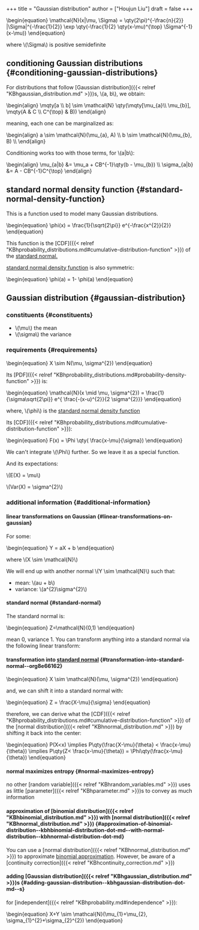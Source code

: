 +++
title = "Gaussian distribution"
author = ["Houjun Liu"]
draft = false
+++

\begin{equation}
\mathcal{N}(x|\mu, \Sigma) = \qty(2\pi)^{-\frac{n}{2}} |\Sigma|^{-\frac{1}{2}} \exp \qty(-\frac{1}{2} \qty(x-\mu)^{\top} \Sigma^{-1}(x-\mu))
\end{equation}

where \\(\Sigma\\) is positive semidefinite


## conditioning Gaussian distributions {#conditioning-gaussian-distributions}

For distributions that follow [Gaussian distribution]({{< relref "KBhgaussian_distribution.md" >}})s, \\(a, b\\), we obtain:

\begin{align}
\mqty[a \\\ b] \sim \mathcal{N} \qty(\mqty[\mu\_{a}\\\ \mu\_{b}], \mqty(A & C \\\ C^{\top} & B))
\end{align}

meaning, each one can be marginalized as:

\begin{align}
a \sim \mathcal{N}(\mu\_{a}, A) \\\\
b \sim \mathcal{N}(\mu\_{b}, B) \\\\
\end{align}

Conditioning works too with those terms, for \\(a|b\\):

\begin{align}
\mu\_{a|b} &= \mu\_a + CB^{-1}\qty(b - \mu\_{b}) \\\\
\sigma\_{a|b} &= A - CB^{-1}C^{\top}
\end{align}


## standard normal density function {#standard-normal-density-function}

This is a function used to model many Gaussian distributions.

\begin{equation}
\phi(x) = \frac{1}{\sqrt{2\pi}} e^{-\frac{x^{2}}{2}}
\end{equation}

This function is the [CDF]({{< relref "KBhprobability_distributions.md#cumulative-distribution-function" >}}) of the [standard normal.](#standard-normal)

[standard normal density function](#standard-normal-density-function) is also symmetric:

\begin{equation}
\phi(a) = 1- \phi(a)
\end{equation}


## Gaussian distribution {#gaussian-distribution}


### constituents {#constituents}

-   \\(\mu\\) the mean
-   \\(\sigma\\) the variance


### requirements {#requirements}

\begin{equation}
X \sim N(\mu, \sigma^{2})
\end{equation}

Its [PDF]({{< relref "KBhprobability_distributions.md#probability-density-function" >}}) is:

\begin{equation}
\mathcal{N}(x \mid \mu, \sigma^{2}) = \frac{1}{\sigma\sqrt{2\pi}} e^{ \frac{-(x-u)^{2}}{2 \sigma^{2}}}
\end{equation}

where, \\(\phi\\) is the [standard normal density function](#standard-normal-density-function)

Its [CDF]({{< relref "KBhprobability_distributions.md#cumulative-distribution-function" >}}):

\begin{equation}
F(x) = \Phi \qty( \frac{x-\mu}{\sigma})
\end{equation}

We can't integrate \\(\Phi\\) further. So we leave it as a special function.

And its expectations:

\\(E(X) = \mu\\)

\\(Var(X) = \sigma^{2}\\)


### additional information {#additional-information}


#### linear transformations on Gaussian {#linear-transformations-on-gaussian}

For some:

\begin{equation}
Y = aX + b
\end{equation}

where \\(X \sim \mathcal{N}\\)

We will end up with another normal \\(Y \sim \mathcal{N}\\) such that:

-   mean: \\(au + b\\)
-   variance: \\(a^{2}\sigma^{2}\\)


#### standard normal {#standard-normal}

The standard normal is:

\begin{equation}
Z=\mathcal{N}(0,1)
\end{equation}

mean 0, variance 1. You can transform anything into a standard normal via the following linear transform:


#### transformation into [standard normal](#standard-normal) {#transformation-into-standard-normal--org8e66162}

\begin{equation}
X \sim \mathcal{N}(\mu, \sigma^{2})
\end{equation}

and, we can shift it into a standard normal with:

\begin{equation}
Z = \frac{X-\mu}{\sigma}
\end{equation}

therefore, we can derive what the [CDF]({{< relref "KBhprobability_distributions.md#cumulative-distribution-function" >}}) of the [normal distribution]({{< relref "KBhnormal_distribution.md" >}}) by shifting it back into the center:

\begin{equation}
P(X<x) \implies P\qty(\frac{X-\mu}{\theta} < \frac{x-\mu}{\theta}) \implies  P\qty(Z< \frac{x-\mu}{\theta}) = \Phi\qty(\frac{x-\mu}{\theta})
\end{equation}


#### normal maximizes entropy {#normal-maximizes-entropy}

no other [random variable]({{< relref "KBhrandom_variables.md" >}}) uses as little [parameter]({{< relref "KBhparameter.md" >}})s to convey as much information


#### approximation of [binomial distribution]({{< relref "KBhbinomial_distribution.md" >}}) with [normal distribution]({{< relref "KBhnormal_distribution.md" >}}) {#approximation-of-binomial-distribution--kbhbinomial-distribution-dot-md--with-normal-distribution--kbhnormal-distribution-dot-md}

You can use a [normal distribution]({{< relref "KBhnormal_distribution.md" >}}) to approximate [binomial approximation](#approximation-of-binomial-distribution--kbhbinomial-distribution-dot-md--with-normal-distribution--kbhnormal-distribution-dot-md). However, be aware of a [continuity correction]({{< relref "KBhcontinuity_correction.md" >}})


#### adding [Gaussian distribution]({{< relref "KBhgaussian_distribution.md" >}})s {#adding-gaussian-distribution--kbhgaussian-distribution-dot-md--s}

for [independent]({{< relref "KBhprobability.md#independence" >}}):

\begin{equation}
X+Y \sim \mathcal{N}(\mu\_{1}+\mu\_{2}, \sigma\_{1}^{2}+\sigma\_{2}^{2})
\end{equation}
